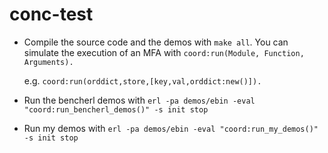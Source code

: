 conc-test
=========

*  Compile the source code and the demos with `make all`. You can simulate the execution of an MFA with `coord:run(Module, Function, Arguments).`

   e.g. `coord:run(orddict,store,[key,val,orddict:new()]).`

*  Run the bencherl demos with `erl -pa demos/ebin -eval "coord:run_bencherl_demos()" -s init stop`

*  Run my demos with `erl -pa demos/ebin -eval "coord:run_my_demos()" -s init stop`





